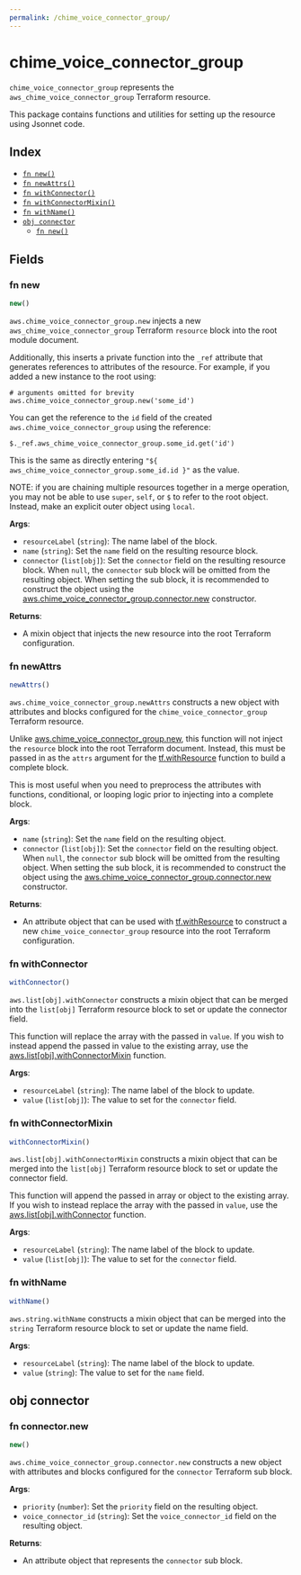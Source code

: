 ```yaml
---
permalink: /chime_voice_connector_group/
---
```


# chime_voice_connector_group

`chime_voice_connector_group` represents the `aws_chime_voice_connector_group` Terraform resource.



This package contains functions and utilities for setting up the resource using Jsonnet code.


## Index

* [`fn new()`](#fn-new)
* [`fn newAttrs()`](#fn-newattrs)
* [`fn withConnector()`](#fn-withconnector)
* [`fn withConnectorMixin()`](#fn-withconnectormixin)
* [`fn withName()`](#fn-withname)
* [`obj connector`](#obj-connector)
  * [`fn new()`](#fn-connectornew)

## Fields

### fn new

```ts
new()
```


`aws.chime_voice_connector_group.new` injects a new `aws_chime_voice_connector_group` Terraform `resource`
block into the root module document.

Additionally, this inserts a private function into the `_ref` attribute that generates references to attributes of the
resource. For example, if you added a new instance to the root using:

    # arguments omitted for brevity
    aws.chime_voice_connector_group.new('some_id')

You can get the reference to the `id` field of the created `aws.chime_voice_connector_group` using the reference:

    $._ref.aws_chime_voice_connector_group.some_id.get('id')

This is the same as directly entering `"${ aws_chime_voice_connector_group.some_id.id }"` as the value.

NOTE: if you are chaining multiple resources together in a merge operation, you may not be able to use `super`, `self`,
or `$` to refer to the root object. Instead, make an explicit outer object using `local`.

**Args**:
  - `resourceLabel` (`string`): The name label of the block.
  - `name` (`string`): Set the `name` field on the resulting resource block.
  - `connector` (`list[obj]`): Set the `connector` field on the resulting resource block. When `null`, the `connector` sub block will be omitted from the resulting object. When setting the sub block, it is recommended to construct the object using the [aws.chime_voice_connector_group.connector.new](#fn-connectornew) constructor.

**Returns**:
- A mixin object that injects the new resource into the root Terraform configuration.


### fn newAttrs

```ts
newAttrs()
```


`aws.chime_voice_connector_group.newAttrs` constructs a new object with attributes and blocks configured for the `chime_voice_connector_group`
Terraform resource.

Unlike [aws.chime_voice_connector_group.new](#fn-new), this function will not inject the `resource`
block into the root Terraform document. Instead, this must be passed in as the `attrs` argument for the
[tf.withResource](https://github.com/tf-libsonnet/core/tree/main/docs#fn-withresource) function to build a complete block.

This is most useful when you need to preprocess the attributes with functions, conditional, or looping logic prior to
injecting into a complete block.

**Args**:
  - `name` (`string`): Set the `name` field on the resulting object.
  - `connector` (`list[obj]`): Set the `connector` field on the resulting object. When `null`, the `connector` sub block will be omitted from the resulting object. When setting the sub block, it is recommended to construct the object using the [aws.chime_voice_connector_group.connector.new](#fn-connectornew) constructor.

**Returns**:
  - An attribute object that can be used with [tf.withResource](https://github.com/tf-libsonnet/core/tree/main/docs#fn-withresource) to construct a new `chime_voice_connector_group` resource into the root Terraform configuration.


### fn withConnector

```ts
withConnector()
```

`aws.list[obj].withConnector` constructs a mixin object that can be merged into the `list[obj]`
Terraform resource block to set or update the connector field.

This function will replace the array with the passed in `value`. If you wish to instead append the
passed in value to the existing array, use the [aws.list[obj].withConnectorMixin](TODO) function.


**Args**:
  - `resourceLabel` (`string`): The name label of the block to update.
  - `value` (`list[obj]`): The value to set for the `connector` field.


### fn withConnectorMixin

```ts
withConnectorMixin()
```

`aws.list[obj].withConnectorMixin` constructs a mixin object that can be merged into the `list[obj]`
Terraform resource block to set or update the connector field.

This function will append the passed in array or object to the existing array. If you wish
to instead replace the array with the passed in `value`, use the [aws.list[obj].withConnector](TODO)
function.


**Args**:
  - `resourceLabel` (`string`): The name label of the block to update.
  - `value` (`list[obj]`): The value to set for the `connector` field.


### fn withName

```ts
withName()
```

`aws.string.withName` constructs a mixin object that can be merged into the `string`
Terraform resource block to set or update the name field.



**Args**:
  - `resourceLabel` (`string`): The name label of the block to update.
  - `value` (`string`): The value to set for the `name` field.


## obj connector



### fn connector.new

```ts
new()
```


`aws.chime_voice_connector_group.connector.new` constructs a new object with attributes and blocks configured for the `connector`
Terraform sub block.



**Args**:
  - `priority` (`number`): Set the `priority` field on the resulting object.
  - `voice_connector_id` (`string`): Set the `voice_connector_id` field on the resulting object.

**Returns**:
  - An attribute object that represents the `connector` sub block.
